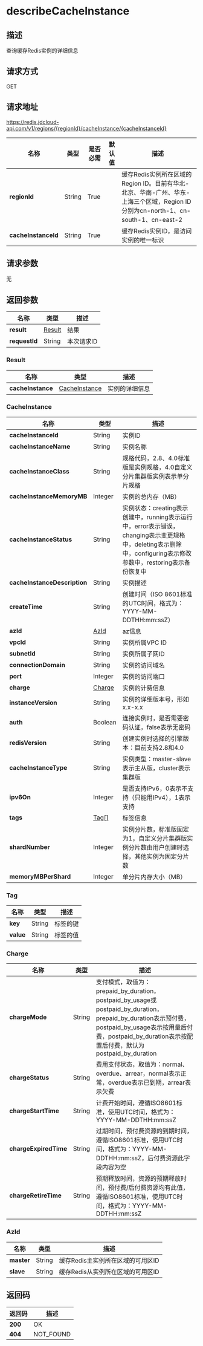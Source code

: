# describeCacheInstance


## 描述
查询缓存Redis实例的详细信息

## 请求方式
GET

## 请求地址
https://redis.jdcloud-api.com/v1/regions/{regionId}/cacheInstance/{cacheInstanceId}

|名称|类型|是否必需|默认值|描述|
|---|---|---|---|---|
|**regionId**|String|True| |缓存Redis实例所在区域的Region ID。目前有华北-北京、华南-广州、华东-上海三个区域，Region ID分别为cn-north-1、cn-south-1、cn-east-2|
|**cacheInstanceId**|String|True| |缓存Redis实例ID，是访问实例的唯一标识|

## 请求参数
无


## 返回参数
|名称|类型|描述|
|---|---|---|
|**result**|[Result](describecacheinstance#result)|结果|
|**requestId**|String|本次请求ID|

### <div id="result">Result</div>
|名称|类型|描述|
|---|---|---|
|**cacheInstance**|[CacheInstance](describecacheinstance#cacheinstance)|实例的详细信息|
### <div id="cacheinstance">CacheInstance</div>
|名称|类型|描述|
|---|---|---|
|**cacheInstanceId**|String|实例ID|
|**cacheInstanceName**|String|实例名称|
|**cacheInstanceClass**|String|规格代码，2.8、4.0标准版是实例规格，4.0自定义分片集群版实例表示单分片规格|
|**cacheInstanceMemoryMB**|Integer|实例的总内存（MB）|
|**cacheInstanceStatus**|String|实例状态：creating表示创建中，running表示运行中，error表示错误，changing表示变更规格中，deleting表示删除中，configuring表示修改参数中，restoring表示备份恢复中|
|**cacheInstanceDescription**|String|实例描述|
|**createTime**|String|创建时间（ISO 8601标准的UTC时间，格式为：YYYY-MM-DDTHH:mm:ssZ）|
|**azId**|[AzId](describecacheinstance#azid)|az信息|
|**vpcId**|String|实例所属VPC ID|
|**subnetId**|String|实例所属子网ID|
|**connectionDomain**|String|实例的访问域名|
|**port**|Integer|实例的访问端口|
|**charge**|[Charge](describecacheinstance#charge)|实例的计费信息|
|**instanceVersion**|String|实例的详细版本号，形如x.x-x.x|
|**auth**|Boolean|连接实例时，是否需要密码认证，false表示无密码|
|**redisVersion**|String|创建实例时选择的引擎版本：目前支持2.8和4.0|
|**cacheInstanceType**|String|实例类型：master-slave表示主从版，cluster表示集群版|
|**ipv6On**|Integer|是否支持IPv6，0表示不支持（只能用IPv4），1表示支持|
|**tags**|[Tag[]](describecacheinstance#tag)|标签信息|
|**shardNumber**|Integer|实例分片数，标准版固定为1，自定义分片集群版实例分片数由用户创建时选择，其他实例为固定分片数|
|**memoryMBPerShard**|Integer|单分片内存大小（MB）|
### <div id="tag">Tag</div>
|名称|类型|描述|
|---|---|---|
|**key**|String|标签的键|
|**value**|String|标签的值|
### <div id="charge">Charge</div>
|名称|类型|描述|
|---|---|---|
|**chargeMode**|String|支付模式，取值为：prepaid_by_duration，postpaid_by_usage或postpaid_by_duration，prepaid_by_duration表示预付费，postpaid_by_usage表示按用量后付费，postpaid_by_duration表示按配置后付费，默认为postpaid_by_duration|
|**chargeStatus**|String|费用支付状态，取值为：normal、overdue、arrear，normal表示正常，overdue表示已到期，arrear表示欠费|
|**chargeStartTime**|String|计费开始时间，遵循ISO8601标准，使用UTC时间，格式为：YYYY-MM-DDTHH:mm:ssZ|
|**chargeExpiredTime**|String|过期时间，预付费资源的到期时间，遵循ISO8601标准，使用UTC时间，格式为：YYYY-MM-DDTHH:mm:ssZ，后付费资源此字段内容为空|
|**chargeRetireTime**|String|预期释放时间，资源的预期释放时间，预付费/后付费资源均有此值，遵循ISO8601标准，使用UTC时间，格式为：YYYY-MM-DDTHH:mm:ssZ|
### <div id="azid">AzId</div>
|名称|类型|描述|
|---|---|---|
|**master**|String|缓存Redis主实例所在区域的可用区ID|
|**slave**|String|缓存Redis从实例所在区域的可用区ID|

## 返回码
|返回码|描述|
|---|---|
|**200**|OK|
|**404**|NOT_FOUND|
